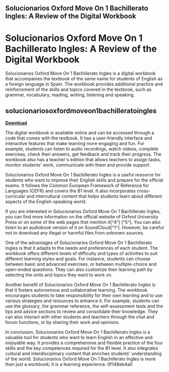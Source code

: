 ## Solucionarios Oxford Move On 1 Bachillerato Ingles: A Review of the Digital Workbook

  
# Solucionarios Oxford Move On 1 Bachillerato Ingles: A Review of the Digital Workbook
 
Solucionarios Oxford Move On 1 Bachillerato Ingles is a digital workbook that accompanies the textbook of the same name for students of English as a foreign language in Spain. The workbook provides additional practice and reinforcement of the skills and topics covered in the textbook, such as grammar, vocabulary, reading, writing, listening and speaking.
 
## solucionariosoxfordmoveon1bachilleratoingles


[**Download**](https://www.google.com/url?q=https%3A%2F%2Fssurll.com%2F2tLtsG&sa=D&sntz=1&usg=AOvVaw3gidDEJfawJHSIKmSm5cGV)

 
The digital workbook is available online and can be accessed through a code that comes with the textbook. It has a user-friendly interface and interactive features that make learning more engaging and fun. For example, students can listen to audio recordings, watch videos, complete exercises, check their answers, get feedback and track their progress. The workbook also has a teacher's edition that allows teachers to assign tasks, monitor students' work, communicate with them and provide support.
 
Solucionarios Oxford Move On 1 Bachillerato Ingles is a useful resource for students who want to improve their English skills and prepare for the official exams. It follows the Common European Framework of Reference for Languages (CEFR) and covers the B1 level. It also incorporates cross-curricular and intercultural content that helps students learn about different aspects of the English-speaking world.
 
If you are interested in Solucionarios Oxford Move On 1 Bachillerato Ingles, you can find more information on the official website of Oxford University Press or on some of the web pages that mention it[^4^] [^5^]. You can also listen to an audiobook version of it on SoundCloud[^1^]. However, be careful not to download any illegal or harmful files from unknown sources.
  
One of the advantages of Solucionarios Oxford Move On 1 Bachillerato Ingles is that it adapts to the needs and preferences of each student. The workbook offers different levels of difficulty and types of activities to suit different learning styles and goals. For instance, students can choose between basic and advanced exercises, or between multiple-choice and open-ended questions. They can also customize their learning path by selecting the units and topics they want to work on.
 
Another benefit of Solucionarios Oxford Move On 1 Bachillerato Ingles is that it fosters autonomous and collaborative learning. The workbook encourages students to take responsibility for their own learning and to use various strategies and resources to enhance it. For example, students can use the glossary, the grammar reference, the self-assessment tests and the tips and advice sections to review and consolidate their knowledge. They can also interact with other students and teachers through the chat and forum functions, or by sharing their work and opinions.
 
In conclusion, Solucionarios Oxford Move On 1 Bachillerato Ingles is a valuable tool for students who want to learn English in an effective and enjoyable way. It provides a comprehensive and flexible practice of the four skills and the key competences required for the B1 level. It also integrates cultural and interdisciplinary content that enriches students' understanding of the world. Solucionarios Oxford Move On 1 Bachillerato Ingles is more than just a workbook; it is a learning experience.
 0f148eb4a0
